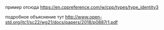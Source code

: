 пример отсюда https://en.cppreference.com/w/cpp/types/type_identity3

подробное объяснение тут http://www.open-std.org/jtc1/sc22/wg21/docs/papers/2018/p0887r1.pdf